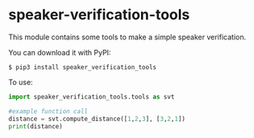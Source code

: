 # speaker-verification-tools
This module contains some tools to make a simple speaker verification.

You can download it with PyPI:
```
$ pip3 install speaker_verification_tools
```

To use:
```python
import speaker_verification_tools.tools as svt

#example function call
distance = svt.compute_distance([1,2,3], [3,2,1])
print(distance)
```
